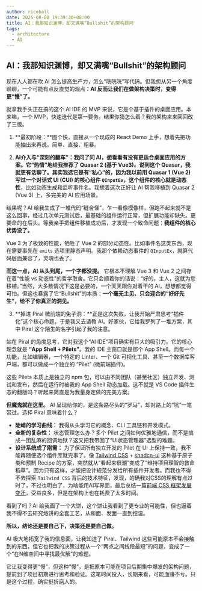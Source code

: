 ```yaml
---
author: riceball
date: 2025-08-08 19:39:30+08:00
title: AI：我那知识渊博，却又满嘴“Bullshit”的架构顾问
tags:
  - architecture
  - AI
---
```


## AI：我那知识渊博，却又满嘴“Bullshit”的架构顾问

现在人人都在吹 AI 怎么提高生产力，怎么“咣咣咣”写代码。但我想从另一个角度聊聊，一个可能有点反直觉的观点：**AI 反而让我们在做架构决策时，变得更“慢”了。**

就拿我手头正在搞的这个 AI IDE 的 MVP 来说，它是个基于插件的桌面应用。本来嘛，一个 MVP，快速迭代是第一要务。结果你猜怎么着？我的架构来来回回改了三版。

1. **最初阶段：**图个快，直接从一个现成的 React Demo 上手，想着先把功能抽出来再说。简单、直接、粗暴。

2. **AI介入与“深刻的翻车”：**我问了问 AI，想看看有没有更适合桌面应用的方案。它“热情”地给我推荐了 Quasar 2 (基于 Vue3)。说到这个 Quasar，我就更有话聊了。其实我选它是有“私心”的，因为我以前用 Quasar 1 (Vue 2) 写过一个对话式 UI (CUI) 的核心组件 `QInputEx`，这个组件的核心就是**动态性**，比如动态生成和监听事件名。我想着这次正好让 AI 帮我移植到 Quasar 2 (Vue 3) 上，多完美的 AI 应用场景。

  结果呢？AI 给我生成了一堆代码“缝合怪”，乍一看像模像样，但跑不起来就不是这么回事，经过几次单元测试后，最基础的组件运行正常，但扩展功能却缺失。更要命的在后头。等我亲手把组件移植成功后，才发现一个致命问题：**我组件的核心优势没了。**

  Vue 3 为了极致的性能，牺牲了 Vue 2 的部分动态性。比如事件名这类东西，现在需要事先在 `emits` 选项里静态声明。我那个依赖动态事件的 `QInputEx`，就算代码层面兼容了，灵魂也丢了。

  **而这一点，AI 从头到尾，一个字都没提。** 它根本不理解 Vue 3 和 Vue 2 之间存在着“性能 vs 动态性”的哲学取舍。它只会顺着你的话说：“好的，主人，这就为您移植。”当然，大多数情况下这是必要的，一个天天跟你对着干的 AI，想想都觉得可怕。但这也暴露了它“Bullshit”的本质：**一个毫无主见、只会迎合的“好好先生”，给不了你真正的洞见。**

3. **掉进 Piral 微前端的兔子洞：**正是这次失败，让我开始严肃思考“插件化”这个核心命题。于是我又去请教 AI。好家伙，它给我罗列了一堆方案，其中 Piral 这个陌生的名字引起了我的注意。

  站在 Piral 的角度思考，它对我这个“AI IDE”项目确实有巨大的吸引力。它的核心理念就是 **“App Shell + Pilets”**。我的 IDE 主窗口就是那个 App Shell。而每一个功能，比如编辑器，一个特定的 Linter、一个 Git 可视化工具、甚至一个数据库客户端，都可以做成一个独立的 “Pilet” (微前端插件)。

  这些 Pilets 本质上是独立的 npm 包，可以由不同团队（甚至社区）独立开发、测试和发布，然后在运行时被我的 App Shell 动态加载。这不就是 VS Code 插件生态的翻版吗？听起来简直是为我量身定做的完美方案。

  **但魔鬼就在这里。** AI 呈现给你的，是这条路尽头的“罗马”，却对路上的“坑”一笔带过。选择 Piral 意味着什么？
  * **陡峭的学习曲线：** 我得从头学习它的概念、CLI 工具链和开发模式。
  * **全新的复杂性：** 状态管理怎么办？多个 Pilet 之间如何优雅地通信，而不是搞成一团乱麻的回调地狱？这又把我带回了“UI状态管理器”选型的难题。
  * **设计系统成了刚需：** 为了保证所有独立开发的 Pilet 在 UI 上保持一致，我不能再随便选个组件库就完事了。像 [Tailwind CSS](https://tailwindcss.com/) + [shadcn-ui](https://ui.shadcn.com/) 这种基于原子类和预制 Recipe 的方案，突然就从“看起来很潮”变成了“维持项目理智的救命稻草”。因为只有这样，才能把设计规范分发给所有插件开发者。而我也不得不去探索 `Tailwind CSS` 背后的技术特征，发现，的确我对CSS的理解有点过时了，不过也明白了，为啥能用AI写界面，最后总结一篇[前端 CSS 框架发展变迁](./css-frameworks.md)，受益良多，但是在架构上也在耗费了太多时间。

看到了吗？AI 给我画了一个大饼，这个饼让我看到了更专业的可能性，但也逼着我不得不去研究烙饼的全套工艺，从和面、发面一直到控温。

**所以，结论还是要自己下，决策还是要自己做。**

AI 极大地拓宽了我的信息面，让我知道了 Piral、Tailwind 这些可能原本不会接触到的东西。但它也把我的决策过程从一个“两点之间线段最短”的问题，变成了一个“在N维空间中寻找最优解”的难题。

它让我变得更“慢”，但这种“慢”，是把原本可能在项目后期集中爆发的架构问题，提前到了项目初期进行思考和验证。这笔时间投入，长期来看，可能血赚不亏。只是这个过程，确实挺折磨人的。

